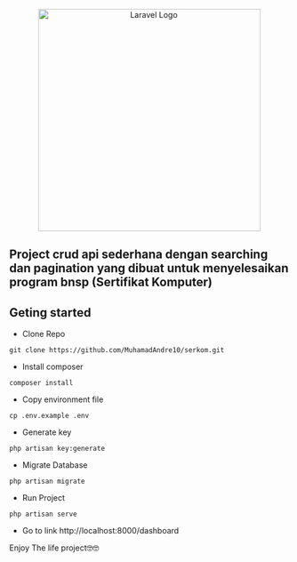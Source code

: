 <p align="center"><a href="https://laravel.com" target="_blank"><img src="https://raw.githubusercontent.com/laravel/art/master/logo-lockup/5%20SVG/2%20CMYK/1%20Full%20Color/laravel-logolockup-cmyk-red.svg" width="400" alt="Laravel Logo"></a></p>

## Project crud api sederhana dengan searching dan pagination yang dibuat untuk menyelesaikan program bnsp (Sertifikat Komputer)

## Geting started
- Clone Repo
```
git clone https://github.com/MuhamadAndre10/serkom.git
```
- Install composer
```
composer install
```
- Copy environment file
```
cp .env.example .env
```
- Generate key
```
php artisan key:generate
```
- Migrate Database
```
php artisan migrate
```
- Run Project
```
php artisan serve
```
- Go to link http://localhost:8000/dashboard

Enjoy The life project🤓🤓
